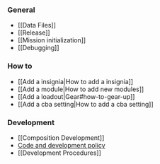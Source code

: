 
### General
* [[Data Files]]
* [[Release]]
* [[Mission initialization]]
* [[Debugging]]

### How to
* [[Add a insignia|How to add a insignia]]
* [[Add a module|How to add new modules]]
* [[Add a loadout|Gear#how-to-gear-up]]
* [[Add a cba setting|How to add a cba setting]]

### Development
* [[Composition Development]]
* [Code and development policy](Code-and-development-policy)
* [[Development Procedures]]